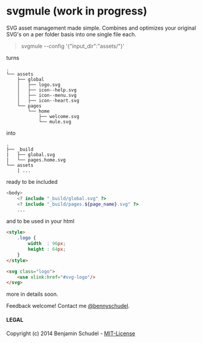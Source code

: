 # svgmule (work in progress)

SVG asset management made simple. Combines and optimizes your original SVG's on a per folder basis into one single file each.

> svgmule --config '{"input_dir":"assets/"}'

turns
```
.
└── assets
    ├── global
    │   ├── logo.svg
    │   ├── icon--help.svg
    │   ├── icon--menu.svg
    │   ├── icon--heart.svg
    └── pages
        └── home
            ├── welcome.svg
            └── mule.svg
```

into
```
.
├── _build
|   ├── global.svg
|   └── pages.home.svg
└── assets
    | ...

```

ready to be included
```php
<body>
    <? include "_build/global.svg" ?>
    <? include "_build/pages.${page_name}.svg" ?>
    ...
```

and to be used in your html
```html
<style>
	.logo {
		width  : 96px;
		height : 64px;
	}
</style>

<svg class="logo">
	<use xlink:href="#svg-logo"/>
</svg>
```

more in details soon.

Feedback welcome! Contact me [@bennyschudel](http://twitter.com/bennyschudel).

#### LEGAL
Copyright (c) 2014 Benjamin Schudel - [MIT-License](https://raw.github.com/bennyschudel/node-svgmule/master/LICENSE)
